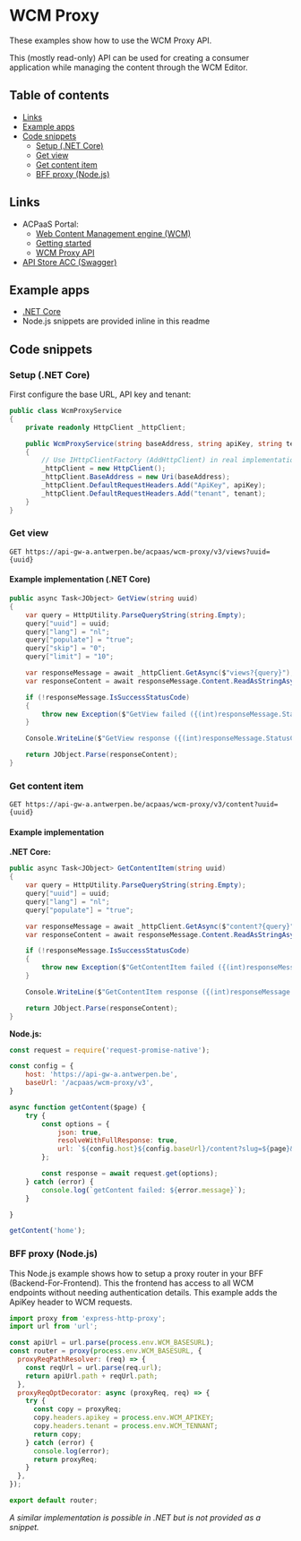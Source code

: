 #  WCM Proxy

These examples show how to use the WCM Proxy API.

This (mostly read-only) API can be used for creating a consumer application while managing the content through the WCM Editor.

## Table of contents

<!--
Regenerate table of contents with:

npm install --global markdown-toc
markdown-toc -i --maxdepth 3 README.md
-->

<!-- toc -->

- [Links](#links)
- [Example apps](#example-apps)
- [Code snippets](#code-snippets)
  * [Setup (.NET Core)](#setup-net-core)
  * [Get view](#get-view)
  * [Get content item](#get-content-item)
  * [BFF proxy (Node.js)](#bff-proxy-nodejs)

<!-- tocstop -->

## Links

- ACPaaS Portal:
  * [Web Content Management engine (WCM)](https://acpaas.digipolis.be/nl/product/web-content-management-engine/about)
  * [Getting started](https://acpaas.digipolis.be/nl/product/web-content-management-engine/v3.5.1/gettingStarted)
  * [WCM Proxy API](https://acpaas.digipolis.be/nl/product/web-content-management-engine/v3.5.1/api-web-content-manager-proxy-v-3/about)
- [API Store ACC (Swagger)](https://api-store-a.antwerpen.be/#/org/acpaas/api/wcmproxy/v3/documentation)

## Example apps

- [.NET Core](example_dotnetcore)
- Node.js snippets are provided inline in this readme

## Code snippets

### Setup (.NET Core)

First configure the base URL, API key and tenant:

```csharp
public class WcmProxyService
{
    private readonly HttpClient _httpClient;

    public WcmProxyService(string baseAddress, string apiKey, string tenant)
    {
        // Use IHttpClientFactory (AddHttpClient) in real implementations
        _httpClient = new HttpClient();
        _httpClient.BaseAddress = new Uri(baseAddress);
        _httpClient.DefaultRequestHeaders.Add("ApiKey", apiKey);
        _httpClient.DefaultRequestHeaders.Add("tenant", tenant);
    }
}
```

### Get view

`GET https://api-gw-a.antwerpen.be/acpaas/wcm-proxy/v3/views?uuid={uuid}`

#### Example implementation (.NET Core)

```csharp
public async Task<JObject> GetView(string uuid)
{
    var query = HttpUtility.ParseQueryString(string.Empty);
    query["uuid"] = uuid;
    query["lang"] = "nl";
    query["populate"] = "true";
    query["skip"] = "0";
    query["limit"] = "10";

    var responseMessage = await _httpClient.GetAsync($"views?{query}");
    var responseContent = await responseMessage.Content.ReadAsStringAsync();

    if (!responseMessage.IsSuccessStatusCode)
    {
        throw new Exception($"GetView failed ({(int)responseMessage.StatusCode}): {responseContent}");
    }

    Console.WriteLine($"GetView response ({(int)responseMessage.StatusCode}): {responseContent}");

    return JObject.Parse(responseContent);
}
```

### Get content item

`GET https://api-gw-a.antwerpen.be/acpaas/wcm-proxy/v3/content?uuid={uuid}`

#### Example implementation

**.NET Core:**

```csharp
public async Task<JObject> GetContentItem(string uuid)
{
    var query = HttpUtility.ParseQueryString(string.Empty);
    query["uuid"] = uuid;
    query["lang"] = "nl";
    query["populate"] = "true";

    var responseMessage = await _httpClient.GetAsync($"content?{query}");
    var responseContent = await responseMessage.Content.ReadAsStringAsync();

    if (!responseMessage.IsSuccessStatusCode)
    {
        throw new Exception($"GetContentItem failed ({(int)responseMessage.StatusCode}): {responseContent}");
    }

    Console.WriteLine($"GetContentItem response ({(int)responseMessage.StatusCode}): {responseContent}");

    return JObject.Parse(responseContent);
}
```

**Node.js:**

```javascript
const request = require('request-promise-native');

const config = {
    host: 'https://api-gw-a.antwerpen.be',
    baseUrl: '/acpaas/wcm-proxy/v3',
}

async function getContent($page) {
    try {
        const options = {
            json: true,
            resolveWithFullResponse: true,
            url: `${config.host}${config.baseUrl}/content?slug=${page}&populate=2&lang=nl`,
        };

        const response = await request.get(options);
    } catch (error) {
        console.log(`getContent failed: ${error.message}`);
    }

}

getContent('home');
```
### BFF proxy (Node.js)

This Node.js example shows how to setup a proxy router in your BFF (Backend-For-Frontend). This the frontend has access to all WCM endpoints without needing authentication details. This example adds the ApiKey header to WCM requests.

```javascript
import proxy from 'express-http-proxy';
import url from 'url';

const apiUrl = url.parse(process.env.WCM_BASESURL);
const router = proxy(process.env.WCM_BASESURL, {
  proxyReqPathResolver: (req) => {
    const reqUrl = url.parse(req.url);
    return apiUrl.path + reqUrl.path;
  },
  proxyReqOptDecorator: async (proxyReq, req) => {
    try {
      const copy = proxyReq;
      copy.headers.apikey = process.env.WCM_APIKEY;
      copy.headers.tenant = process.env.WCM_TENNANT;
      return copy;
    } catch (error) {
      console.log(error);
      return proxyReq;
    }
  },
});

export default router;
```

*A similar implementation is possible in .NET but is not provided as a snippet.*
